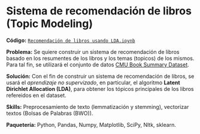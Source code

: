 # Sistema de recomendación de libros (Topic Modeling)

**Código:** [`Recomendación de libros usando LDA.ipynb`](https://github.com/ElAleph25/Projectos-del-Portafolio-/blob/main/LDA/Recomendacio%CC%81n%20de%20libros%20usando%20LDA.ipynb)

**Problema:** Se quiere construir un sistema de recomendación de libros basado en los resumentes de los libros y los temas (topicos) de los mismos. Para tal fin, se utilizará el conjunto de datos [CMU Book Summary Dataset](https://www.cs.cmu.edu/~dbamman/booksummaries.html).

**Solución:** 
Con el fin de construir un sistema de recomendación de libros, se usará el *aprendizaje no supervizado*, en particular, el algoritmo  **Latent Dirichlet Allocation (LDA)**, para obtener los tópicos principales de los libros refereidos en el dataset.

**Skills:** Preprocesamiento de texto (lemmatización y stemming), vectorizar textos (Bolsas de Palabras (BWO)).

**Paquetería:** Python, Pandas, Numpy, Matplotlib, SciPy, Nltk, sklearn.
